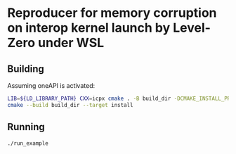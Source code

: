 # Reproducer for memory corruption on interop kernel launch by Level-Zero under WSL

## Building

Assuming oneAPI is activated:

```bash
LIB=${LD_LIBRARY_PATH} CXX=icpx cmake . -B build_dir -DCMAKE_INSTALL_PREFIX=.
cmake --build build_dir --target install
```

## Running

```bash
./run_example
```